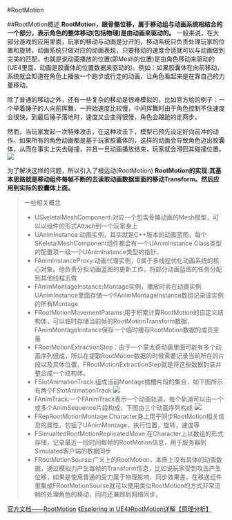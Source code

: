 #RootMotion

##RootMotion概述
**RootMotion，跟骨骼位移，属于移动组与动画系统相结合的一个部分，表示角色的整体移动(包括物理)是由动画来驱动的。**
一般来说，在大部分游戏的应用里面，玩家的移动与动画是分开的，移动系统只负责处理玩家的位置和旋转，动画系统只做对应的动画表现，只要移动的速度合适就可以与动画做到完美的匹配，也就是说动画播放的位置(即Mesh的位置)是由角色移动来驱动的(UE4里面，动画是胶囊体的位置数据来驱动的)。例如：如果胶囊体在向前移动，系统就会知道在角色上播放一个跑步或行走的动画，让角色看起来是在靠自己的力量移动。



<!-- <iframe 
    height=550
    width=1080
    src="https://vdn.vzuu.com/SD/e7b489d6-ec61-11ea-acfd-5ab503a75443.mp4?disable_local_cache=1&bu=078babd7&c=avc.0.0&f=mp4&expiration=1672595470&auth_key=1672595470-0-0-b6430047f4edd5502a5841cf762c4f7e&v=ali&pu=078babd7)"     
    frameborder=0 
    allowfullscreen>>
</iframe> -->
除了普通的移动之外，还有一些复杂的移动是很难模拟的，比如官方给的例子：一个举着锤子的人向前挥舞，一开始速度比较慢，中间挥舞时由于角色控制不住速度会很快，到最后锤子落地时，速度又会变得很慢，角色会踉跄的走两步。

然而，当玩家发起一次特殊攻击，在这种攻击下，模型已预先设定好向前冲的动作。如果所有的角色动画都是基于玩家胶囊体的，这样的动画会导致角色迈出胶囊体，从而在事实上失去碰撞，并且一旦动画播放结束，玩家就会滑回其碰撞位置。
![](https://cfvod.kaltura.com/p/2501632/sp/250163200/thumbnail/entry_id/0_dzpr8nxm/version/100002/width/638/height/358)

为了解决这样的问题，所以引入了根运动(RootMotion)
**RootMotion的实现:其基本思路就是移动组件每帧不断的去读取动画数据里面的移动Transform。然后应用到实际的胶囊体上面。**
> 一些相关概念
> * USkeletalMeshComponent:对应一个包含骨骼动画的Mesh模型，可以以组件的形式Attach到一个玩家身上
> * UAnimInstance:动画实例，其实就是C++版本的动画蓝图，每个SKeletalMeshComponent组件都会有一个UAnimInstance Class类型的配置项一级一个UAnimInstance类型的指针，
>  * FAnimInstanceProxy:动画代理实例，0属于多线程优化动画系统的核心对象。他负责分担动画蓝图的更新工作，将部分动画蓝图的任务分配到其他线程去做
> * FAnimMontageInstance:Montage实例，播放时会在动画实例UAnimInstance里面存储一个FAnimMontageInstance数组记录该实例的所有Montage
> * FRootMotionMovementParams:用于积累计算RootMotion的自定义结构体，可以临时存储当前帧的RootMotionTransform数据，FAnimMontageInstance保存一个临时缓存RootMotion数据的成员变量
> * FRootMotionExtractionStep：由于一个蒙太奇动画里面可能有多个动画序列组成，所以在提取RootMotion数据的时候需要记录当前所在的片段以及具体位置，FRootMotionExtractionStep就是将这些数据封装并整合成一个结构体。
> * FSlotAnimationTrack:组成当前Montage插槽片段的集合，如下图所示有两个FSlotAnimationTrack
> ![](https://pic3.zhimg.com/80/v2-432cfe5c950e3a8f088efb6dde8468d6_1440w.webp)
> * FAnimTrack:一个FAnimTrack表示一个动画轨道，每个轨道可以由一个或多个AnimSequence片段构成，下图由三个动画序列构成
> ![](https://pic4.zhimg.com/80/v2-e641973c34bd2671bcaf8f597b0af343_1440w.webp)
> * FRepRootMotionMontage:Character身上用于同步RootMotion相关信息的属性，包括了UAnimMontage，执行位置，旋转，速度等
> * FSimualtedRootMotionReplicatedMove:在Character上以数组的形式存储，记录最近一段时间每帧的RootMotion信息，用于服务器到Simulated客户端的数据同步
> * FRootMotionSourse:广义上的RootMotion，本质上没有具体的动画数据，通过模拟力产生每帧的Transform信息，比如说玩家受到攻击产生位移，如果是使用普通的受力属于物理影响，同步效果差。在移送组件里集成FRootMotionSourse就可以使用类似RootMotion的方式非常流畅的处理角色的移动，同时还兼顾到网络同步。



[官方文档——RootMotion](https://docs.unrealengine.com/4.27/zh-CN/AnimatingObjects/SkeletalMeshAnimation/RootMotion/)
[《Exploring in UE4》RootMotion详解【原理分析】](https://zhuanlan.zhihu.com/p/74554876)
